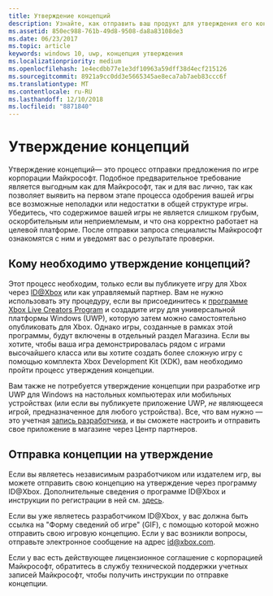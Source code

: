 ```yaml
---
title: Утверждение концепций
description: Узнайте, как отправить ваш продукт для утверждения его концепции, которое необходимо, если ваш продукт предназначен для запуска на консоли Xbox или использует Xbox Live.
ms.assetid: 850ec988-761b-49d8-9508-da8a83108de3
ms.date: 06/23/2017
ms.topic: article
keywords: windows 10, uwp, концепция утверждения
ms.localizationpriority: medium
ms.openlocfilehash: 1e4ecdbb77e1e3df10963a59dff38d4ecf215126
ms.sourcegitcommit: 8921a9cc0dd3e5665345ae8eca7ab7aeb83ccc6f
ms.translationtype: MT
ms.contentlocale: ru-RU
ms.lasthandoff: 12/10/2018
ms.locfileid: "8871840"
---
```

# <a name="concept-approval"></a>Утверждение концепций

Утверждение концепций— это процесс отправки предложения по игре корпорации Майкрософт. Подобное предварительное требование является выгодным как для Майкрософт, так и для вас лично, так как позволяет выявить на первом этапе процесса одобрения вашей игры все возможные неполадки или недостатки в общей структуре игры. Убедитесь, что содержимое вашей игры не является слишком грубым, оскорбительным или неприемлемым, и что она корректно работает на целевой платформе. После отправки запроса специалисты Майкрософт ознакомятся с ним и уведомят вас о результате проверки.

## <a name="who-needs-concept-approval"></a>Кому необходимо утверждение концепций?

Этот процесс необходим, только если вы публикуете игру для Xbox через [ID@Xbox](http://www.xbox.com/Developers/id) или как управляемый партнер. Вам не нужно использовать эту процедуру, если вы присоединитесь к [программе Xbox Live Creators Program](https://developer.microsoft.com/games/xbox/xboxlive/creator) и создадите игру для универсальной платформы Windows (UWP), которую затем можно самостоятельно опубликовать для Xbox. Однако игры, созданные в рамках этой программы, будут включены в отдельный раздел Магазина. Если вы хотите, чтобы ваша игра демонстрировалась рядом с играми высочайшего класса или вы хотите создать более сложную игру с помощью комплекта Xbox Development Kit (XDK), вам необходимо пройти процесс утверждения концепции.

Вам также не потребуется утверждение концепции при разработке игр UWP для Windows на настольных компьютерах или мобильных устройствах (или если вы публикуете приложение UWP, *не* являющееся игрой, предназначенное для любого устройства). Все, что вам нужно — это учетная [запись разработчика](https://go.microsoft.com/fwlink/?LinkId=817223), и вы сможете настроить и отправить свое приложение в магазине через Центр партнеров.

## <a name="submit-your-concept-for-approval"></a>Отправка концепции на утверждение

Если вы являетесь независимым разработчиком или издателем игр, вы можете отправить свою концепцию на утверждение через программу ID@Xbox. Дополнительные сведения о программе ID@Xbox и инструкции по регистрации в ней см. [здесь](http://www.xbox.com/Developers/id).

Если вы уже являетесь разработчиком ID@Xbox, у вас должна быть ссылка на "Форму сведений об игре" (GIF), с помощью которой можно отправить свою игровую концепцию. Если у вас возникли вопросы, отправьте электронное сообщение на адрес [id@xbox.com](mailto:id@xbox.com).

Если у вас есть действующее лицензионное соглашение с корпорацией Майкрософт, обратитесь в службу технической поддержки учетных записей Майкрософт, чтобы получить инструкции по отправке концепции.